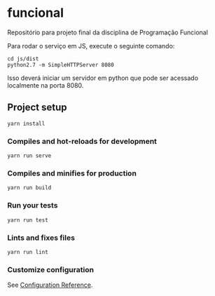# funcional
Repositório para projeto final da disciplina de Programação Funcional

Para rodar o serviço em JS, execute o seguinte comando:
```
cd js/dist
python2.7 -m SimpleHTTPServer 8080
```
Isso deverá iniciar um servidor em python que pode ser acessado localmente na porta 8080.

## Project setup
```
yarn install
```

### Compiles and hot-reloads for development
```
yarn run serve
```

### Compiles and minifies for production
```
yarn run build
```

### Run your tests
```
yarn run test
```

### Lints and fixes files
```
yarn run lint
```

### Customize configuration
See [Configuration Reference](https://cli.vuejs.org/config/).
